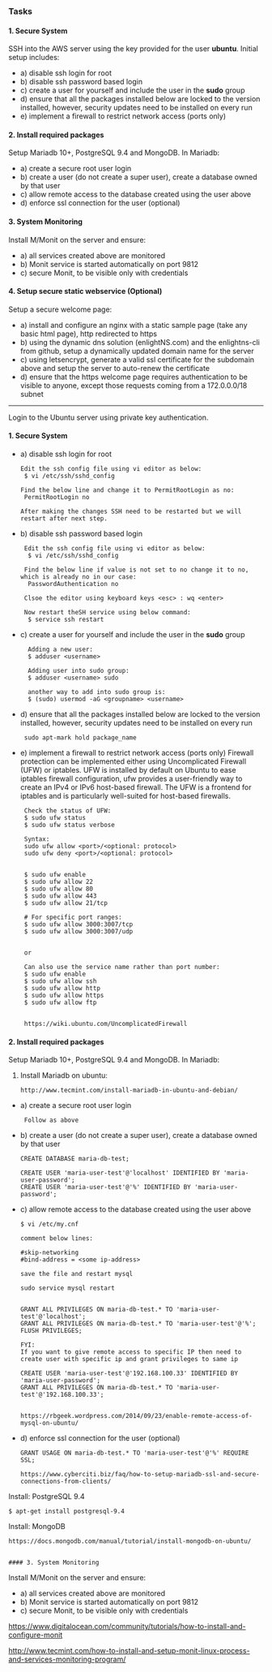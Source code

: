 

### Tasks
 
#### 1. Secure System
 
SSH into the AWS server using the key provided for the user **ubuntu**. Initial setup includes:
 
- a) disable ssh login for root
- b) disable ssh password based login
- c) create a user for yourself and include the user in the **sudo** group
- d) ensure that all the packages installed below are locked to the version installed, however, security updates need to be installed on every run
- e) implement a firewall to restrict network access (ports only)
 
#### 2. Install required packages
 
Setup Mariadb 10+, PostgreSQL 9.4 and MongoDB. In Mariadb:
 
- a) create a secure root user login
- b) create a user (do not create a super user), create a database owned by that user
- c) allow remote access to the database created using the user above
- d) enforce ssl connection for the user (optional)
 
#### 3. System Monitoring
 
Install M/Monit on the server and ensure:
 
- a) all services created above are monitored
- b) Monit service is started automatically on port 9812
- c) secure Monit, to be visible only with credentials
 
#### 4. Setup secure static webservice (Optional)
 
Setup a secure welcome page:
 
- a) install and configure an nginx with a static sample page (take any basic html page), http
redirected to https
- b) using the dynamic dns solution (enlightNS.com) and the enlightns-cli from github, setup a
dynamically updated domain name for the server
- c) using letsencrypt, generate a valid ssl certificate for the subdomain above and setup the server
to auto-renew the certificate
- d) ensure that the https welcome page requires authentication to be visible to anyone, except those
requests coming from a 172.0.0.0/18 subnet
 
 ---------------------------------------------------------
 
 Login to the Ubuntu server using private key authentication.
 
 #### 1. Secure System
 - a) disable ssh login for root
      
       Edit the ssh config file using vi editor as below:
        $ vi /etc/ssh/sshd_config
       
       Find the below line and change it to PermitRootLogin as no:
        PermitRootLogin no
        
       After making the changes SSH need to be restarted but we will restart after next step.
       
- b) disable ssh password based login

       Edit the ssh config file using vi editor as below:
        $ vi /etc/ssh/sshd_config
        
       Find the below line if value is not set to no change it to no, which is already no in our case:    
        PasswordAuthentication no
       
       Clsoe the editor using keyboard keys <esc> : wq <enter>
       
       Now restart theSH service using below command:
        $ service ssh restart

- c) create a user for yourself and include the user in the **sudo** group

        Adding a new user:
        $ adduser <username>
        
        Adding user into sudo group:
        $ adduser <username> sudo
        
        another way to add into sudo group is:
        $ (sudo) usermod -aG <groupname> <username>
          
- d) ensure that all the packages installed below are locked to the version installed, however, security updates need to be installed on every run

       sudo apt-mark hold package_name
      

- e) implement a firewall to restrict network access (ports only)
Firewall protection can be implemented either using Uncomplicated Firewall (UFW) or iptables. UFW is installed by default on Ubuntu to ease iptables firewall configuration, ufw provides a user-friendly way to create an IPv4 or IPv6 host-based firewall. The UFW is a frontend for iptables and is particularly well-suited for host-based firewalls.

       Check the status of UFW:
       $ sudo ufw status
       $ sudo ufw status verbose
       
       Syntax:
       sudo ufw allow <port>/<optional: protocol>
       sudo ufw deny <port>/<optional: protocol>


       $ sudo ufw enable
       $ sudo ufw allow 22
       $ sudo ufw allow 80
       $ sudo ufw allow 443
       $ sudo ufw allow 21/tcp
       
       # For specific port ranges:
       $ sudo ufw allow 3000:3007/tcp
       $ sudo ufw allow 3000:3007/udp
       
       
       or 
       
       Can also use the service name rather than port number:
       $ sudo ufw enable
       $ sudo ufw allow ssh
       $ sudo ufw allow http
       $ sudo ufw allow https
       $ sudo ufw allow ftp
       
       
       https://wiki.ubuntu.com/UncomplicatedFirewall


#### 2. Install required packages
 
Setup Mariadb 10+, PostgreSQL 9.4 and MongoDB. In Mariadb:

1. Install Mariadb on ubuntu:
       
       http://www.tecmint.com/install-mariadb-in-ubuntu-and-debian/
   

 
- a) create a secure root user login

       Follow as above
       
- b) create a user (do not create a super user), create a database owned by that user
      
      CREATE DATABASE maria-db-test;
      
      CREATE USER 'maria-user-test'@'localhost' IDENTIFIED BY 'maria-user-password';
      CREATE USER 'maria-user-test'@'%' IDENTIFIED BY 'maria-user-password';
      
- c) allow remote access to the database created using the user above

      $ vi /etc/my.cnf 
      
      comment below lines:
      
      #skip-networking
      #bind-address = <some ip-address>
      
      save the file and restart mysql
      
      sudo service mysql restart
      
      
      GRANT ALL PRIVILEGES ON maria-db-test.* TO 'maria-user-test'@'localhost';
      GRANT ALL PRIVILEGES ON maria-db-test.* TO 'maria-user-test'@'%';
      FLUSH PRIVILEGES;
      
      FYI:
      If you want to give remote access to specific IP then need to create user with specific ip and grant privileges to same ip
      
      CREATE USER 'maria-user-test'@'192.168.100.33' IDENTIFIED BY 'maria-user-password';
      GRANT ALL PRIVILEGES ON maria-db-test.* TO 'maria-user-test'@'192.168.100.33';
      
      
      https://rbgeek.wordpress.com/2014/09/23/enable-remote-access-of-mysql-on-ubuntu/
      

- d) enforce ssl connection for the user (optional)


      GRANT USAGE ON maria-db-test.* TO 'maria-user-test'@'%' REQUIRE SSL;
      
      https://www.cyberciti.biz/faq/how-to-setup-mariadb-ssl-and-secure-connections-from-clients/


Install: PostgreSQL 9.4

    $ apt-get install postgresql-9.4
    


Install: MongoDB
    
    https://docs.mongodb.com/manual/tutorial/install-mongodb-on-ubuntu/
    
    
    #### 3. System Monitoring
 
Install M/Monit on the server and ensure:
 
- a) all services created above are monitored
- b) Monit service is started automatically on port 9812
- c) secure Monit, to be visible only with credentials
 
 https://www.digitalocean.com/community/tutorials/how-to-install-and-configure-monit
 
http://www.tecmint.com/how-to-install-and-setup-monit-linux-process-and-services-monitoring-program/

